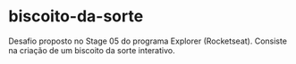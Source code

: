 # biscoito-da-sorte
Desafio proposto no Stage 05 do programa Explorer (Rocketseat). Consiste na criação de um biscoito da sorte interativo.
